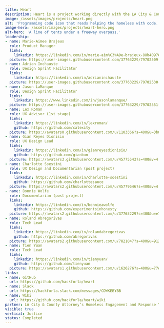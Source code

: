 ```yaml
---
title: Heart
description: Heart is a project working directly with the LA City & County Attorney’s Homeless Engagement and Response Team. The HEART program helps individuals experiencing homelessness resolve eligible traffic and pedestrian infractions and related warrants and fines by engaging with relevant services. Hack for LA is helping them build a database and case management system to streamline their workflow and enable them to scale their program.
image: /assets/images/projects/heart.png
alt: 'Programming code icon that reads helping the homeless with code.'
image-hero: /assets/images/projects/heart-hero.png
alt-hero: 'A line of tents under a freeway overpass.'
leadership:
- name: Marie-Aimee Brajeux
  role: Product Manager
  links:
    linkedin: https://linkedin.com/in/marie-aim%C3%A9e-brajeux-88b40978/
  picture: https://user-images.githubusercontent.com/37763229/79702509-34a33480-825a-11ea-94e8-ff952f42863d.jpg
- name: Adrian Inchauste
  role: Design Sprint Facilitator
  links:
    linkedin: https://linkedin.com/in/adrianinchauste
  picture: https://user-images.githubusercontent.com/37763229/79702530-63210f80-825a-11ea-8314-93950014939d.jpg
- name: Jason LaManque
  role: Design Sprint Facilitator
  links:
    linkedin: https://www.linkedin.com/in/jasonlamanque/
  picture: https://user-images.githubusercontent.com/37763229/79702551-9a8fbc00-825a-11ea-819f-dde8cad5d058.jpg
- name: Lex Roman
  role: UX Advisor (1st stage)
  links:
    linkedin: https://linkedin.com/in/lexroman/
    github: https://github.com/calexity
  picture: https://avatars0.githubusercontent.com/u/1103366?s=400&u=3b85c9e08f73d0980caf99bf0e6ee005f8da925a&v=4
- name: Gian Reyes Dionisio
  role: UX Design Lead
  links:
    linkedin: https://linkedin.com/in/gianreyesdionisio/
    github: https://github.com/gianbun
  picture: https://avatars3.githubusercontent.com/u/45775543?s=400&v=4
- name: Charlotte Soestini
  role: UX Design and Documentarian (post project)
  links:
    linkedin: https://linkedin.com/in/charlotte-soestini
    github: https://github.com/charlottesauce
  picture: https://avatars2.githubusercontent.com/u/45779646?s=400&v=4
- name: Bonnie Wolfe
  role: Documentarian (post project)
  links:
    linkedin: https://linkedin.com/in/bonnieawolfe
    github: https://github.com/experimentsinhonesty
  picture: https://avatars2.githubusercontent.com/u/37763229?s=400&u=e7cb79276f78b9fb641dac9c3540fd4301a16958&v=4
- name: Roland Abregorivas
  role: Tech Lead
  links:
    linkedin: https://linkedin.com/in/rolandabregorivas
    github: https://github.com/abregorivas
  picture: https://avatars2.githubusercontent.com/u/7821047?s=400&u=9128a4d0a4d1ff33bdebae02bcdaac7ff7e7432f&v=4
- name: Tien Yuan
  role: Tech Lead
  links:
    linkedin: https://linkedin.com/in/tienyuan/
    github: https://github.com/tienyuan
  picture: https://avatars1.githubusercontent.com/u/1626276?s=400&u=77d3408bac33631b86801cb1bcf23d172b1b9bf7&v=4
links:
- name: GitHub
  url: https://github.com/hackforla/heart
- name: Slack
  url: https://hackforla.slack.com/messages/CDWKEBYBB
- name: Wiki
  url: https://github.com/hackforla/heart/wiki
partner: LA City & County Attorney’s Homeless Engagement and Response Team
visible: true
vertical: Justice
status: Completed
---
```


